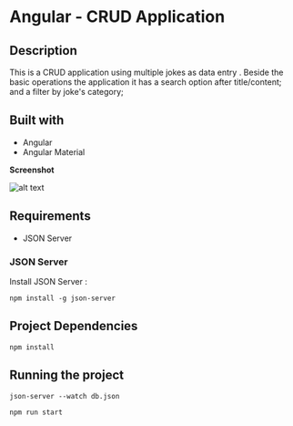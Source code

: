 # Angular - CRUD Application

## Description

This is a CRUD application using multiple jokes as data entry . 
Beside the basic operations the application it has a search option after title/content; and a filter by joke's category;

## Built with
* Angular
* Angular Material

__Screenshot__

![alt text](https://raw.githubusercontent.com/AndreiGolopenta/Angular-CRUD/master/src/assets/screenshot.png)

## Requirements

* JSON Server

### JSON Server

Install JSON Server : 
```cli
npm install -g json-server
```

## Project Dependencies

`npm install`

## Running the project

```cli
json-server --watch db.json
```
```cli
npm run start
```


